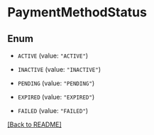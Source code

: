 # PaymentMethodStatus

## Enum


* `ACTIVE` (value: `"ACTIVE"`)

* `INACTIVE` (value: `"INACTIVE"`)

* `PENDING` (value: `"PENDING"`)

* `EXPIRED` (value: `"EXPIRED"`)

* `FAILED` (value: `"FAILED"`)


[[Back to README]](../../README.md)


